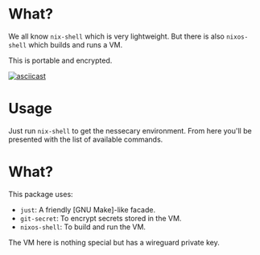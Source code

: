 # What?
We all know `nix-shell` which is very lightweight.
But there is also `nixos-shell` which builds and runs a VM.

This is portable and encrypted.

[![asciicast](https://asciinema.org/a/bLMThNKCvqyTlgrtn0mFJTsl7.png)](https://asciinema.org/a/bLMThNKCvqyTlgrtn0mFJTsl7)

# Usage
Just run `nix-shell` to get the nessecary environment.
From here you'll be presented with the list of available commands.

# What?
This package uses:
* `just`: A friendly [GNU Make]-like facade.
* `git-secret`: To encrypt secrets stored in the VM.
* `nixos-shell`: To build and run the VM.

The VM here is nothing special but has a wireguard private key.
